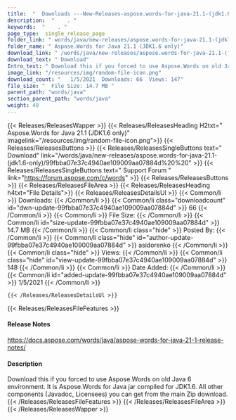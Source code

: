 ```yaml
---
title:  "  Downloads ---New-Releases-aspose.words-for-java-21.1-(jdk1.6-only) . " 
description:  "    . " 
keywords:  "    . " 
page_type:  single_release_page
folder_link: " words/java/new-releases/aspose.words-for-java-21.1-(jdk1.6-only)/"
folder_name: " Aspose.Words for Java 21.1 (JDK1.6 only)"
download_link: " /words/java/new-releases/aspose.words-for-java-21.1-(jdk1.6-only)/99fbba07e37c4940ae109009aa07884d"
download_text: " Download"
Intro_text: " Download this if you forced to use Aspose.Words on old Java 6 environment. It is..."
image_link: "/resources/img/random-file-icon.png"
download_count: "   1/5/2021  Downloads: 66  Views: 147"
file_size: "  File Size: 14.7 MB "
parent_path: "words/java"
section_parent_path: "words/java"
weight: 40 
---
```


{{< Releases/ReleasesWapper >}}
  {{< Releases/ReleasesHeading H2txt=" Aspose.Words for Java 21.1 (JDK1.6 only)" imagelink="/resources/img/random-file-icon.png">}}
  {{< Releases/ReleasesButtons >}}
    {{< Releases/ReleasesSingleButtons text=" Download" link="/words/java/new-releases/aspose.words-for-java-21.1-(jdk1.6-only)/99fbba07e37c4940ae109009aa07884d%20%20" >}}
    {{< Releases/ReleasesSingleButtons text=" Support Forum " link="https://forum.aspose.com/c/words" >}}
  {{< Releases/ReleasesButtons >}}
  {{< Releases/ReleasesFileArea >}}
    {{< Releases/ReleasesHeading h4txt="File Details">}}
    {{< Releases/ReleasesDetailsUl >}}
            {{< Common/li  >}} Downloads: {{< /Common/li >}} 
      {{< Common/li class="downloadcount" id="dwn-update-99fbba07e37c4940ae109009aa07884d" >}} 66 {{< /Common/li >}} 
      {{< Common/li  >}} File Size: {{< /Common/li >}} 
      {{< Common/li id="size-update-99fbba07e37c4940ae109009aa07884d" >}} 14.7 MB {{< /Common/li >}} 
      {{< Common/li  class="hide" >}} Posted By: {{< /Common/li >}} 
      {{< Common/li class="hide" id="author-update-99fbba07e37c4940ae109009aa07884d" >}} asidorenko {{< /Common/li >}} 
      {{< Common/li class="hide"  >}} Views: {{< /Common/li >}} 
      {{< Common/li class="hide" id="view-update-99fbba07e37c4940ae109009aa07884d" >}} 148 {{< /Common/li >}} 
      {{< Common/li  >}} Date Added: {{< /Common/li >}} 
      {{< Common/li id="added-update-99fbba07e37c4940ae109009aa07884d" >}} 1/5/2021 {{< /Common/li >}} 

    {{< /Releases/ReleasesDetailsUl >}}

  {{< Releases/ReleasesFileFeatures >}}
      <h4>Release Notes</h4><div><a href="https://docs.aspose.com/words/java/aspose-words-for-java-21-1-release-notes/">https://docs.aspose.com/words/java/aspose-words-for-java-21-1-release-notes/</a></div><h4>Description</h4><div class="HTMLDescription">Download this if you forced to use Aspose.Words on old Java 6 environment. It is Aspose.Words for Java jar compiled for JDK1.6. All other components (Javadoc, Licensees) you can get from the main Zip download.</div>
  {{< /Releases/ReleasesFileFeatures >}}
 {{< /Releases/ReleasesFileArea >}}
{{< /Releases/ReleasesWapper >}}


